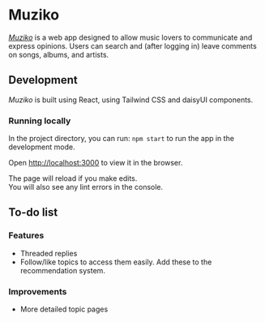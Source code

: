 # Muziko

[_Muziko_](https://kinseyda.github.io/muziko/) is a web app designed to allow
music lovers to communicate and express opinions. Users can search and (after
logging in) leave comments on songs, albums, and artists.

## Development

_Muziko_ is built using React, using Tailwind CSS and daisyUI components.

### Running locally

In the project directory, you can run: `npm start` to run the app in the
development mode.

Open [http://localhost:3000](http://localhost:3000) to view it in the browser.

The page will reload if you make edits.\
You will also see any lint errors in the console.

## To-do list
### Features
- Threaded replies
- Follow/like topics to access them easily. Add these to the recommendation system.
### Improvements
- More detailed topic pages
